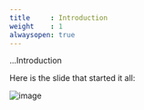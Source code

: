 ```yaml
---
title     : Introduction
weight    : 1
alwaysopen: true
---
```


...Introduction

Here is the slide that started it all:

![image](https://user-images.githubusercontent.com/656739/36346212-1982d40a-1432-11e8-92f7-32c796c70281.png)


